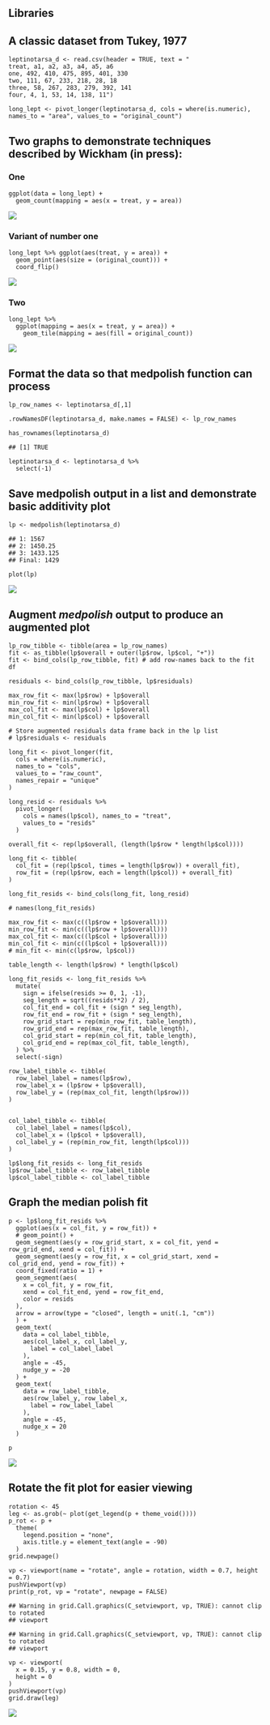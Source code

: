 ## Libraries

## A classic dataset from Tukey, 1977

    leptinotarsa_d <- read.csv(header = TRUE, text = "
    treat, a1, a2, a3, a4, a5, a6
    one, 492, 410, 475, 895, 401, 330
    two, 111, 67, 233, 218, 28, 18
    three, 58, 267, 283, 279, 392, 141
    four, 4, 1, 53, 14, 138, 11")

    long_lept <- pivot_longer(leptinotarsa_d, cols = where(is.numeric), names_to = "area", values_to = "original_count")

## Two graphs to demonstrate techniques described by Wickham (in press):

### One

    ggplot(data = long_lept) +
      geom_count(mapping = aes(x = treat, y = area))

![](medpolish_files/figure-markdown_strict/unnamed-chunk-2-1.png)

### Variant of number one

    long_lept %>% ggplot(aes(treat, y = area)) +
      geom_point(aes(size = (original_count))) +
      coord_flip()

![](medpolish_files/figure-markdown_strict/unnamed-chunk-3-1.png)

### Two

    long_lept %>% 
      ggplot(mapping = aes(x = treat, y = area)) +
        geom_tile(mapping = aes(fill = original_count))

![](medpolish_files/figure-markdown_strict/unnamed-chunk-4-1.png)

## Format the data so that medpolish function can process

    lp_row_names <- leptinotarsa_d[,1]

    .rowNamesDF(leptinotarsa_d, make.names = FALSE) <- lp_row_names

    has_rownames(leptinotarsa_d)

    ## [1] TRUE

    leptinotarsa_d <- leptinotarsa_d %>%
      select(-1)

## Save medpolish output in a list and demonstrate basic additivity plot

    lp <- medpolish(leptinotarsa_d)

    ## 1: 1567
    ## 2: 1450.25
    ## 3: 1433.125
    ## Final: 1429

    plot(lp)

![](medpolish_files/figure-markdown_strict/unnamed-chunk-6-1.png)

## Augment *medpolish* output to produce an augmented plot

    lp_row_tibble <- tibble(area = lp_row_names)
    fit <- as_tibble(lp$overall + outer(lp$row, lp$col, "+"))
    fit <- bind_cols(lp_row_tibble, fit) # add row-names back to the fit df

    residuals <- bind_cols(lp_row_tibble, lp$residuals)

    max_row_fit <- max(lp$row) + lp$overall
    min_row_fit <- min(lp$row) + lp$overall
    max_col_fit <- max(lp$col) + lp$overall
    min_col_fit <- min(lp$col) + lp$overall

    # Store augmented residuals data frame back in the lp list
    # lp$residuals <- residuals

    long_fit <- pivot_longer(fit,
      cols = where(is.numeric),
      names_to = "cols",
      values_to = "raw_count",
      names_repair = "unique"
    )

    long_resid <- residuals %>%
      pivot_longer(
        cols = names(lp$col), names_to = "treat",
        values_to = "resids"
      )

    overall_fit <- rep(lp$overall, (length(lp$row * length(lp$col))))

    long_fit <- tibble(
      col_fit = (rep(lp$col, times = length(lp$row)) + overall_fit),
      row_fit = (rep(lp$row, each = length(lp$col)) + overall_fit)
    )

    long_fit_resids <- bind_cols(long_fit, long_resid)

    # names(long_fit_resids)

    max_row_fit <- max(c((lp$row + lp$overall)))
    min_row_fit <- min(c((lp$row + lp$overall)))
    max_col_fit <- max(c((lp$col + lp$overall)))
    min_col_fit <- min(c((lp$col + lp$overall)))
    # min_fit <- min(c(lp$row, lp$col))

    table_length <- length(lp$row) * length(lp$col)

    long_fit_resids <- long_fit_resids %>%
      mutate(
        sign = ifelse(resids >= 0, 1, -1),
        seg_length = sqrt((resids**2) / 2),
        col_fit_end = col_fit + (sign * seg_length),
        row_fit_end = row_fit + (sign * seg_length),
        row_grid_start = rep(min_row_fit, table_length),
        row_grid_end = rep(max_row_fit, table_length),
        col_grid_start = rep(min_col_fit, table_length),
        col_grid_end = rep(max_col_fit, table_length),
      ) %>%
      select(-sign)

    row_label_tibble <- tibble(
      row_label_label = names(lp$row),
      row_label_x = (lp$row + lp$overall),
      row_label_y = (rep(max_col_fit, length(lp$row)))
    )


    col_label_tibble <- tibble(
      col_label_label = names(lp$col),
      col_label_x = (lp$col + lp$overall),
      col_label_y = (rep(min_row_fit, length(lp$col)))
    )

    lp$long_fit_resids <- long_fit_resids
    lp$row_label_tibble <- row_label_tibble
    lp$col_label_tibble <- col_label_tibble

## Graph the median polish fit

    p <- lp$long_fit_resids %>%
      ggplot(aes(x = col_fit, y = row_fit)) +
      # geom_point() +
      geom_segment(aes(y = row_grid_start, x = col_fit, yend = row_grid_end, xend = col_fit)) +
      geom_segment(aes(y = row_fit, x = col_grid_start, xend = col_grid_end, yend = row_fit)) +
      coord_fixed(ratio = 1) +
      geom_segment(aes(
        x = col_fit, y = row_fit,
        xend = col_fit_end, yend = row_fit_end,
        color = resids
      ),
      arrow = arrow(type = "closed", length = unit(.1, "cm"))
      ) +
      geom_text(
        data = col_label_tibble,
        aes(col_label_x, col_label_y,
          label = col_label_label
        ),
        angle = -45,
        nudge_y = -20
      ) +
      geom_text(
        data = row_label_tibble,
        aes(row_label_y, row_label_x,
          label = row_label_label
        ),
        angle = -45,
        nudge_x = 20
      )

    p

![](medpolish_files/figure-markdown_strict/unnamed-chunk-8-1.png)

## Rotate the fit plot for easier viewing

    rotation <- 45
    leg <- as.grob(~ plot(get_legend(p + theme_void())))
    p_rot <- p +
      theme(
        legend.position = "none",
        axis.title.y = element_text(angle = -90)
      )
    grid.newpage()

    vp <- viewport(name = "rotate", angle = rotation, width = 0.7, height = 0.7)
    pushViewport(vp)
    print(p_rot, vp = "rotate", newpage = FALSE)

    ## Warning in grid.Call.graphics(C_setviewport, vp, TRUE): cannot clip to rotated
    ## viewport

    ## Warning in grid.Call.graphics(C_setviewport, vp, TRUE): cannot clip to rotated
    ## viewport

    vp <- viewport(
      x = 0.15, y = 0.8, width = 0,
      height = 0
    )
    pushViewport(vp)
    grid.draw(leg)

![](medpolish_files/figure-markdown_strict/unnamed-chunk-9-1.png)
